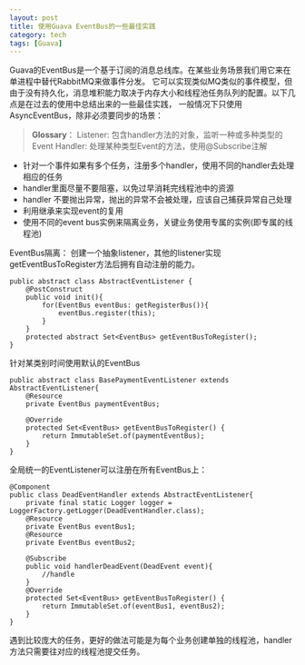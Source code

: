 ```yaml
---
layout: post
title: 使用Guava EventBus的一些最佳实践
category: tech
tags: [Guava]
---
```

    
Guava的EventBus是一个基于订阅的消息总线库。在某些业务场景我们用它来在单进程中替代RabbitMQ来做事件分发。
它可以实现类似MQ类似的事件模型，但由于没有持久化，消息堆积能力取决于内存大小和线程池任务队列的配置。以下几点是在过去的使用中总结出来的一些最佳实践， 一般情况下只使用AsyncEventBus，除非必须要同步的场景：

>**Glossary**：
Listener: 包含handler方法的对象，监听一种或多种类型的Event
Handler: 处理某种类型Event的方法，使用@Subscribe注解

 - 针对一个事件如果有多个任务，注册多个handler，使用不同的handler去处理相应的任务
 - handler里面尽量不要阻塞，以免过早消耗完线程池中的资源
 - handler 不要抛出异常，抛出的异常不会被处理，应该自己捕获异常自己处理
 - 利用继承来实现event的复用
 - 使用不同的event bus实例来隔离业务，关键业务使用专属的实例(即专属的线程池)
 

EventBus隔离：
创建一个抽象listener，其他的listener实现getEventBusToRegister方法后拥有自动注册的能力。

    public abstract class AbstractEventListener {
		@PostConstruct
		public void init(){
			for(EventBus eventBus: getRegisterBus()){
				eventBus.register(this);
			}
		}
		protected abstract Set<EventBus> getEventBusToRegister();
	}

针对某类别时间使用默认的EventBus

	public abstract class BasePaymentEventListener extends AbstractEventListener{
	    @Resource
	    private EventBus paymentEventBus;
	    
	    @Override
	    protected Set<EventBus> getEventBusToRegister() {
	        return ImmutableSet.of(paymentEventBus);
	    }
	}

全局统一的EventListener可以注册在所有EventBus上：

	@Component
	public class DeadEventHandler extends AbstractEventListener{
	    private final static Logger logger = LoggerFactory.getLogger(DeadEventHandler.class);
	    @Resource
	    private EventBus eventBus1;
	    @Resource
	    private EventBus eventBus2;
	    
	    @Subscribe
	    public void handlerDeadEvent(DeadEvent event){
	        //handle
	    }
	    @Override
	    protected Set<EventBus> getEventBusToRegister() {
	        return ImmutableSet.of(eventBus1, eventBus2);
	    }
	}

遇到比较庞大的任务，更好的做法可能是为每个业务创建单独的线程池，handler方法只需要往对应的线程池提交任务。
